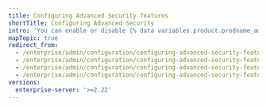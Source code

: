 ```yaml
---
title: Configuring Advanced Security features
shortTitle: Configuring Advanced Security
intro: 'You can enable or disable {% data variables.product.prodname_advanced_security %} features, such as {% data variables.product.prodname_code_scanning %}, on your instance.'
mapTopic: true
redirect_from:
  - /enterprise/admin/configuration/configuring-advanced-security-features
  - /enterprise/admin/configuration/configuring-advanced-security-features
  - /enterprise/admin/configuration/configuring-advanced-security-features
  - /enterprise/admin/configuration/configuring-advanced-security-features
versions:
  enterprise-server: '>=2.22'
---
```


